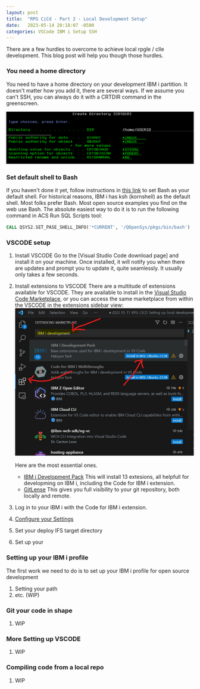 ```yaml
---
layout: post
title:  "RPG CiCd - Part 2 - Local Development Setup"
date:   2023-05-14 20:18:07 -0500
categories: VSCode IBM i Setup SSH
---
```

There are a few hurdles to overcome to achieve local rpgle / clle development.  This blog post will help you though those hurdles.

### You need a home directory
You need to have a home directory on your development IBM i partition.  It doesn't matter how you add it, there are several ways.  If we assume you can't SSH, you can always do it with a CRTDIR command in the greenscreen.

![Please, not more greenscreen!](/assets/images/CRTDIR.png)

### Set default shell to Bash
If you haven't done it yet, follow instructions in [this link](https://ibmi-oss-docs.readthedocs.io/en/latest/troubleshooting/SETTING_BASH.html) to set Bash as your default shell.  For historical reasons, IBM i has ksh (kornshell) as the default shell.  Most folks prefer Bash. Most open source examples you find on the web use Bash.  The absolute easiest way to do it is to run the following command in ACS Run SQL Scripts tool:

```SQL
CALL QSYS2.SET_PASE_SHELL_INFO('*CURRENT', '/QOpenSys/pkgs/bin/bash')
```

### VSCODE setup
1. Install VSCODE
   Go to the [Visual Studio Code download page] and install it on your machine.  Once installed, it will notify you when there are updates and prompt you to update it, quite seamlessly.   It usually only takes a few seconds.
2. Install extensions to VSCODE
   There are a multitude of extensions available for VSCODE.  They are available to install in the [Visual Studio Code Marketplace](https://marketplace.visualstudio.com/VSCode), or you can access the same marketplace from within the VSCODE in the extensions sidebar view:
   ![Install IBM i Development Pack](/assets/images/InstallIBMiDevelopmentPack.jpg)

   Here are the most essential ones.
   *  [IBM i Development Pack](https://marketplace.visualstudio.com/items?itemName=HalcyonTechLtd.ibm-i-development-pack) This will install 13 extesions, all helpfull for developming on IBM i, including the Code for IBM i extension.
   *  [GitLense](https://marketplace.visualstudio.com/items?itemName=eamodio.gitlens) This gives you full visibility to your git repository, both locally and remote.
3. Log in to your IBM i with the Code for IBM i extension.
4. [Configure your Settings](/_posts/2023-05-18-VSCODE-Settings-for-IBM-i-development.markdown)
5. Set your deploy IFS target directory
6. Set up your 

### Setting up your IBM i profile
The first work we need to do is to set up your IBM i profile for open source development
1. Setting your path
2. etc. (WIP)

### Git your code in shape
1. WIP

### More Setting up VSCODE
1. WIP

### Compiling code from a local repo
1. WIP

